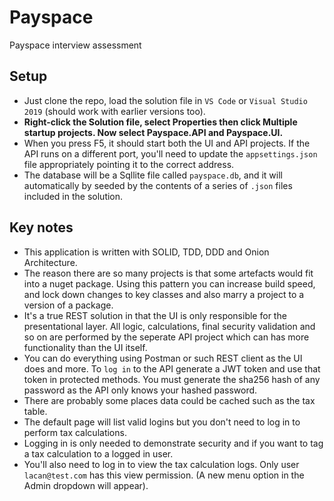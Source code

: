 # Payspace
Payspace interview assessment

## Setup
- Just clone the repo, load the solution file in `VS Code` or `Visual Studio 2019` (should work with earlier versions too).
- **Right-click the Solution file, select Properties then click Multiple startup projects. Now select Payspace.API and Payspace.UI.**
- When you press F5, it should start both the UI and API projects. If the API runs on a different port, you'll need to update the `appsettings.json` file appropriately pointing it to the correct address.
- The database will be a Sqllite file called `payspace.db`, and it will automatically by seeded by the contents of a series of `.json` files included in the solution.

## Key notes
- This application is written with SOLID, TDD, DDD and Onion Architecture. 
- The reason there are so many projects is that some artefacts would fit into a nuget package. Using this pattern you can increase build speed, and lock down changes to key classes and also marry a project to a version of a package.
- It's a true REST solution in that the UI is only responsible for the presentational layer. All logic, calculations, final security validation and so on are performed by the seperate API project which can has more functionality than the UI itself.
- You can do everything using Postman or such REST client as the UI does and more. To `log in` to the API generate a JWT token and use that token in protected methods. You must generate the sha256 hash of any password as the API only knows your hashed password.
- There are probably some places data could be cached such as the tax table.
- The default page will list valid logins but you don't need to log in to perform tax calculations. 
- Logging in is only needed to demonstrate security and if you want to tag a tax calculation to a logged in user.
- You'll also need to log in to view the tax calculation logs. Only user `lacan@test.com` has this view permission. (A new menu option in the Admin dropdown will appear).


